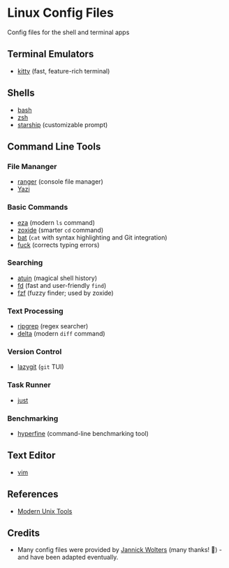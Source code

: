 # Linux Config Files

Config files for the shell and terminal apps

## Terminal Emulators

- [kitty](https://github.com/kovidgoyal/kitty) (fast, feature-rich terminal)

## Shells

- [bash](https://www.gnu.org/software/bash/)
- [zsh](https://en.wikipedia.org/wiki/Z_shell)
- [starship](https://github.com/starship/starship) (customizable prompt)

## Command Line Tools

### File Mananger

- [ranger](https://github.com/ranger/ranger) (console file manager)
- [Yazi](https://github.com/sxyazi/yazi)

### Basic Commands

- [eza](https://github.com/eza-community/eza) (modern `ls` command)
- [zoxide](https://github.com/ajeetdsouza/zoxide) (smarter `cd` command)
- [bat](https://github.com/sharkdp/bat) (`cat` with syntax highlighting and Git integration)
- [fuck](https://github.com/nvbn/thefuck) (corrects typing errors)

### Searching

- [atuin](https://github.com/atuinsh/atuin) (magical shell history)
- [fd](https://github.com/sharkdp/fd) (fast and user-friendly `find`)
- [fzf](https://github.com/junegunn/fzf) (fuzzy finder; used by zoxide)

### Text Processing

- [ripgrep](https://github.com/BurntSushi/ripgrep) (regex searcher)
- [delta](https://github.com/dandavison/delta) (modern `diff` command)

### Version Control

- [lazygit](https://github.com/jesseduffield/lazygit) (`git` TUI)

### Task Runner

- [just](https://github.com/casey/just)

### Benchmarking

- [hyperfine](https://github.com/sharkdp/hyperfine) (command-line benchmarking tool)

## Text Editor

- [vim](https://github.com/vim/vim)

## References

- [Modern Unix Tools](https://github.com/ibraheemdev/modern-unix)

## Credits

- Many config files were provided by [Jannick Wolters](https://github.com/jawolters) (many thanks! 💙) - and have been adapted eventually.

